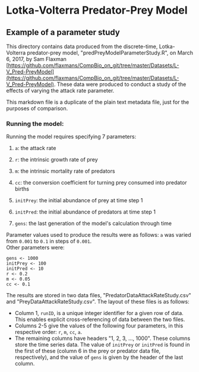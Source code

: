 # Lotka-Volterra Predator-Prey Model
## Example of a parameter study

This directory contains data produced from the discrete-time, Lotka-Volterra predator-prey model, "predPreyModelParameterStudy.R", on March 6, 2017, by Sam Flaxman [https://github.com/flaxmans/CompBio_on_git/tree/master/Datasets/L-V_Pred-PreyModel](https://github.com/flaxmans/CompBio_on_git/tree/master/Datasets/L-V_Pred-PreyModel).  These data were produced to conduct a study of the effects of varying the attack rate parameter.

This markdown file is a duplicate of the plain text metadata file, just for the purposes of comparison.

### Running the model:

Running the model requires specifying 7 parameters:

1. `a`: 	the attack rate
2. `r`: 	the intrinsic growth rate of prey
3. `m`: 	the intrinsic mortality rate of predators
4. `cc`: 	the conversion coefficient for turning prey consumed into predator births

5. `initPrey`: 	the initial abundance of prey at time step 1
6. `initPred`: 	the initial abundance of predators at time step 1
7. `gens`: 		the last generation of the model's calculation through time

Parameter values used to produce the results were as follows:
`a` was varied from `0.001` to `0.1` in steps of `0.001`.  
Other parameters were:
```
gens <- 1000
initPrey <- 100 
initPred <- 10 
r <- 0.2
m <- 0.05
cc <- 0.1
```

The results are stored in two data files, "PredatorDataAttackRateStudy.csv" and "PreyDataAttackRateStudy.csv".  The layout of these files is as follows:

* Column 1, `runID`, is a unique integer identifier for a given row of data.  This enables explicit cross-referencing of data between the two files.
* Columns 2-5 give the values of the following four parameters, in this respective order: `r`, `m`, `cc`, `a`.
* The remaining columns have headers "1, 2, 3, ..., 1000".  These columns store the time series data.  The value of `initPrey` or `initPred` is found in the first of these (column 6 in the prey or predator data file, respectively), and the value of `gens` is given by the header of the last column.

